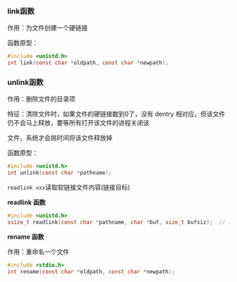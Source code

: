 ### link函数

作用：为文件创建一个硬链接

函数原型：

```c
#include <unistd.h>
int link(const char *oldpath, const char *newpath);
```

### unlink函数

作用：删除文件的目录项

特征：清除文件时，如果文件的硬链接数到0了，没有 dentry 相对应，但该文件仍不会马上释放，要等所有打开该文件的进程关闭该

文件，系统才会挑时间将该文件释放掉

函数原型：

```c
#include <unistd.h>
int unlink(const char *pathname);
```

`readlink xxx`读取软链接文件内容(链接目标)

**readlink 函数**

```c
#include <unistd.h>
ssize_t readlink(const char *pathname, char *buf, size_t bufsiz);  // 将链接文件的内容读到 buf 缓冲区中
```

**rename 函数**

作用：重命名一个文件

```c
#include <stdio.h>
int rename(const char *oldpath, const char *newpath);
```

